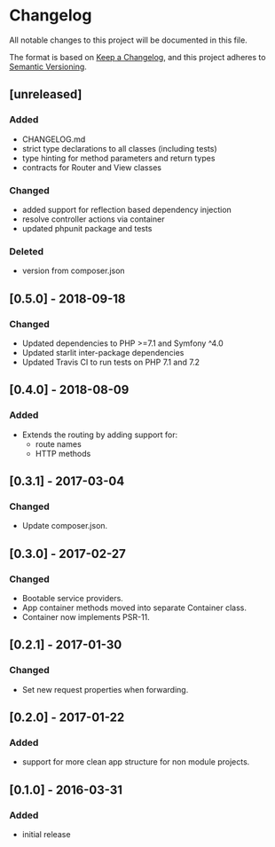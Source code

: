 # Changelog
All notable changes to this project will be documented in this file.

The format is based on [Keep a Changelog](https://keepachangelog.com/en/1.0.0/),
and this project adheres to [Semantic Versioning](https://semver.org/spec/v2.0.0.html).


## [unreleased]
### Added
- CHANGELOG.md
- strict type declarations to all classes (including tests)
- type hinting for method parameters and return types
- contracts for Router and View classes

### Changed
- added support for reflection based dependency injection 
- resolve controller actions via container
- updated phpunit package and tests

### Deleted
- version from composer.json

## [0.5.0] - 2018-09-18
### Changed
- Updated dependencies to PHP >=7.1 and Symfony ^4.0
- Updated starlit inter-package dependencies
- Updated Travis CI to run tests on PHP 7.1 and 7.2

## [0.4.0] - 2018-08-09
### Added
- Extends the routing by adding support for:
  - route names
  - HTTP methods

## [0.3.1] - 2017-03-04
### Changed
- Update composer.json.

## [0.3.0] - 2017-02-27
### Changed
- Bootable service providers.
- App container methods moved into separate Container class.
- Container now implements PSR-11.

## [0.2.1] - 2017-01-30
### Changed
- Set new request properties when forwarding.

## [0.2.0] - 2017-01-22
### Added
- support for more clean app structure for non module projects.

## [0.1.0] - 2016-03-31
### Added
- initial release